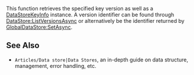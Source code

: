 This function retrieves the specified key version as well as a [DataStoreKeyInfo](https://developer.roblox.com/en-us/api-reference/class/DataStoreKeyInfo) instance. A version identifier can be found through [DataStore:ListVersionsAsync](https://developer.roblox.com/en-us/api-reference/function/DataStore/ListVersionsAsync) or alternatively be the identifier returned by [GlobalDataStore:SetAsync](https://developer.roblox.com/en-us/api-reference/function/GlobalDataStore/SetAsync).

See Also
--------

*   `Articles/Data store|Data Stores`, an in-depth guide on data structure, management, error handling, etc.
